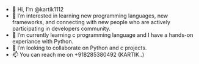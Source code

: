- 👋 Hi, I’m @kartik1112
- 👀 I’m interested in learning new programming languages, new frameworks, and connecting with new people who are actively participating in developers community.
- 🌱 I’m currently learning c programming language and I have a hands-on experiance with Python.
- 💞️ I’m looking to collaborate on Python and c projects.
- 📫 You can reach me on +918285380492 (KARTIK..)

<!---
kartik1112/kartik1112 is a ✨ special ✨ repository because its `README.md` (this file) appears on your GitHub profile.
You can click the Preview link to take a look at your changes.
--->
